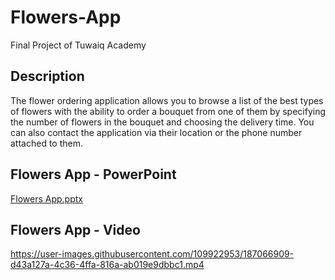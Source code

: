 # Flowers-App
Final Project of Tuwaiq Academy


## Description
The flower ordering application allows you to browse a list of the best types of flowers with the ability to order a bouquet from one of them by specifying the number of flowers in the bouquet and choosing the delivery time. You can also contact the application via their location or the phone number attached to them.


## Flowers App - PowerPoint
[Flowers App.pptx](https://github.com/SumayyahAlsaid/Flowers-App/files/9439479/Flowers.App.pptx)


## Flowers App - Video
https://user-images.githubusercontent.com/109922953/187066909-d43a127a-4c36-4ffa-816a-ab019e9dbbc1.mp4

